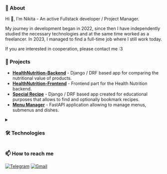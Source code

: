 ### 📃 About

Hi 👋, I'm Nikita - An active Fullstack developer / Project Manager.

My journey in development began in 2022, since then I have independently studied the necessary technologies and at the same time worked as a freelancer. In 2023, I managed to find a full-time job where I still work today. 

If you are interested in cooperation, please contact me :3

### 🎯 Projects

* **[HealthNutrition-Backend](https://github.com/FCTL3314/StoreTracker-Backend)** - Django / DRF based app for comparing the nutritional value of products. 
* **[HealthNutrition-Frontend](https://github.com/FCTL3314/StoreTracker-Frontend)** - Frontend part for the Health Nutrition backend. 
* **[Special Recipe](https://github.com/FCTL3314/SpecialRecipe)** - Django / DRF based app created for educational purposes that allows to find and optionally bookmark recipes.
* **[Menu Manager](https://github.com/FCTL3314/Ylab-Dishes)** - FastAPI application allowing to manage menus, submenus and dishes.

<details><summary><h3>🛠️ Technologies</h3></summary>

* **Programming Languages:**
  * Python
  * GoLang
  * Java Script / HTML / CSS
* **Frameworks / Libraries:**
  * Django / DRF
  * FastAPI
  * Gin
  * Celery
  * Vue.js
  * Bootstrap
* **Databases:**
  * PostgresSQL
  * Redis
  * RabbitMQ
  * BoltDB
  * MongoDB
* **Deployment:**
  * Docker / Docker-Compose
  * Linux
 
 </details>

### 📫 How to reach me

[![Telegram](https://img.shields.io/badge/Telegram-@f__c__t__l-29A0DC?style=flat-square&logo=telegram)](https://t.me/f_c_t_l)
[![Gmail](https://img.shields.io/badge/Gmail-solovev.nikita.05@gmail.com-EA4335?style=flat-square&logo=gmail)](mailto:solovev.nikita.05@gmail.com)
